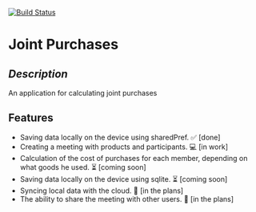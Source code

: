 [![Build Status](https://travis-ci.org/joemccann/dillinger.svg?branch=master)](https://travis-ci.org/joemccann/dillinger)
# Joint Purchases

## _Description_
An application for calculating joint purchases
## Features

- Saving data locally on the device using sharedPref. ✅ [done]
- Creating a meeting with products and participants. 💻 [in work]
- Calculation of the cost of purchases for each member, depending on what goods he used. ⏳ [coming soon]
- Saving data locally on the device using sqlite. ⏳ [coming soon]
- Syncing local data with the cloud. 📆 [in the plans]
- The ability to share the meeting with other users. 📆 [in the plans]